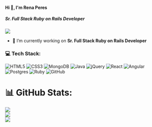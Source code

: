 #### Hi 👋, I'm Rena Peres
##### **Sr. Full Stack Ruby on Rails Developer**
[![](https://visitcount.itsvg.in/api?id=renaperes824&icon=0&color=9)](https://visitcount.itsvg.in)

- 🔭 I’m currently working on **Sr. Full Stack Ruby on Rails Developer**

### 💻 Tech Stack:
![HTML5](https://img.shields.io/badge/html5-%23E34F26.svg?style=flat&logo=html5&logoColor=white) ![CSS3](https://img.shields.io/badge/css3-%231572B6.svg?style=flat&logo=css3&logoColor=white) ![MongoDB](https://img.shields.io/badge/MongoDB-%234ea94b.svg?style=flat&logo=mongodb&logoColor=white) ![Java](https://img.shields.io/badge/java-%23ED8B00.svg?style=flat&logo=java&logoColor=white) ![jQuery](https://img.shields.io/badge/jquery-%230769AD.svg?style=flat&logo=jquery&logoColor=white) ![React](https://img.shields.io/badge/react-%2320232a.svg?style=flat&logo=react&logoColor=%2361DAFB) ![Angular](https://img.shields.io/badge/angular-%23DD0031.svg?style=flat&logo=angular&logoColor=white) ![Postgres](https://img.shields.io/badge/postgres-%23316192.svg?style=flat&logo=postgresql&logoColor=white) ![Ruby](https://img.shields.io/badge/ruby-%23CC342D.svg?style=flat&logo=ruby&logoColor=white) ![GitHub](https://img.shields.io/badge/github-%23121011.svg?style=flat&logo=github&logoColor=white)

# 📊 GitHub Stats:
![](https://github-readme-stats.vercel.app/api?username=renaperes824&theme=radical&hide_border=false&include_all_commits=false&count_private=false)<br/>
![](https://github-readme-streak-stats.herokuapp.com/?user=renaperes824&theme=radical&hide_border=false)<br/>
![](https://github-readme-stats.vercel.app/api/top-langs/?username=renaperes824&theme=radical&hide_border=false&include_all_commits=false&count_private=false&layout=compact)




